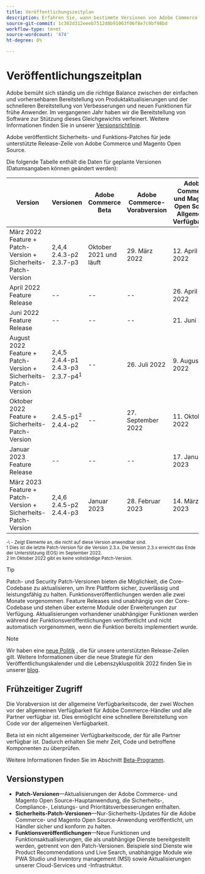 ```yaml
---
title: Veröffentlichungszeitplan
description: Erfahren Sie, wann bestimmte Versionen von Adobe Commerce für die Beta-, Vorab-Release- und allgemeine Verfügbarkeit geplant sind.
source-git-commit: 1c302d312eeeb7512d8b91063f06f8e7c9bf98bd
workflow-type: tm+mt
source-wordcount: '474'
ht-degree: 0%

---
```



# Veröffentlichungszeitplan

Adobe bemüht sich ständig um die richtige Balance zwischen der einfachen und vorhersehbaren Bereitstellung von Produktaktualisierungen und der schnelleren Bereitstellung von Verbesserungen und neuen Funktionen für frühe Anwender. Im vergangenen Jahr haben wir die Bereitstellung von Software zur Stützung dieses Gleichgewichts verfeinert. Weitere Informationen finden Sie in unserer [Versionsrichtlinie](policy.md).

Adobe veröffentlicht Sicherheits- und Funktions-Patches für jede unterstützte Release-Zeile von Adobe Commerce und Magento Open Source.

Die folgende Tabelle enthält die Daten für geplante Versionen (Datumsangaben können geändert werden):

| Version | Versionen | Adobe Commerce Beta | Adobe Commerce-Vorabversion | Adobe Commerce und Magento Open Source<br>Allgemeine Verfügbarkeit |
|-----------------------------------------------------------------|-------------------------------------------------------|---------------------------|----------------------------------|---------------------------------------------------------------------|
| März 2022<br>Feature + Patch-Version + Sicherheits-Patch-Version | 2,4,4<br>2.4.3-p2<br>2.3.7-p3 | Oktober 2021 und läuft | 29. März 2022 | 12. April 2022 |
| April 2022<br>Feature Release | \-\- | \-\- | \-\- | 26. April 2022 |
| Juni 2022<br>Feature Release | \-\- | \-\- | \-\- | 21. Juni 2022 |
| August 2022<br>Feature + Patch-Version + Sicherheits-Patch-Version | 2,4,5<br>2.4.4-p1<br>2.4.3-p3<br>2.3.7-p4<sup>1</sup> | \-\- | 26. Juli 2022 | 9. August 2022 |
| Oktober 2022<br>Feature + Sicherheits-Patch-Version | 2.4.5-p1<sup>2</sup><br>2.4.4-p2 | \-\- | 27. September 2022 | 11. Oktober 2022 |
| Januar 2023<br>Feature Release | \-\- | \-\- | \-\- | 17. Januar 2023 |
| März 2023<br>Feature + Patch-Version + Sicherheits-Patch-Version | 2,4,6<br>2.4.5-p2<br>2.4.4-p3 | Januar 2023 | 28. Februar 2023 | 14. März 2023 |

<sup>\-\ - Zeigt Elemente an, die nicht auf diese Version anwendbar sind.</sup><br>
<sup>1 Dies ist die letzte Patch-Version für die Version 2.3.x. Die Version 2.3.x erreicht das Ende der Unterstützung (EOS) im September 2022.</sup><br>
<sup>2 Im Oktober 2022 gibt es keine vollständige Patch-Version.</sup><br>

>[!TIP]
>
>Patch- und Security Patch-Versionen bieten die Möglichkeit, die Core-Codebase zu aktualisieren, um Ihre Plattform sicher, zuverlässig und leistungsfähig zu halten. Funktionsveröffentlichungen werden alle zwei Monate vorgenommen. Feature Releases sind unabhängig von der Core-Codebase und stehen über externe Module oder Erweiterungen zur Verfügung. Aktualisierungen vorhandener unabhängiger Funktionen werden während der Funktionsveröffentlichungen veröffentlicht und nicht automatisch vorgenommen, wenn die Funktion bereits implementiert wurde.

>[!NOTE]
>
>Wir haben eine [neue Politik](https://www.adobe.com/content/dam/cc/en/legal/terms/enterprise/pdfs/Adobe-Commerce-Software-Lifecycle-Policy.pdf) , die für unsere unterstützten Release-Zeilen gilt. Weitere Informationen über die neue Strategie für den Veröffentlichungskalender und die Lebenszykluspolitik 2022 finden Sie in unserer [blog](https://business.adobe.com/blog/how-to/accelerating-innovation-through-simplified-release-strategy).

## Frühzeitiger Zugriff

Die Vorabversion ist der allgemeine Verfügbarkeitscode, der zwei Wochen vor der allgemeinen Verfügbarkeit für Adobe Commerce-Händler und alle Partner verfügbar ist. Dies ermöglicht eine schnellere Bereitstellung von Code vor der allgemeinen Verfügbarkeit.

Beta ist ein nicht allgemeiner Verfügbarkeitscode, der für alle Partner verfügbar ist. Dadurch erhalten Sie mehr Zeit, Code und betroffene Komponenten zu überprüfen.

Weitere Informationen finden Sie im Abschnitt [Beta-Programm](beta-program.md).

## Versionstypen

- **Patch-Versionen**—Aktualisierungen der Adobe Commerce- und Magento Open Source-Hauptanwendung, die Sicherheits-, Compliance-, Leistungs- und Prioritätsverbesserungen enthalten.
- **Sicherheits-Patch-Versionen**—Nur-Sicherheits-Updates für die Adobe Commerce- und Magento Open Source-Anwendung veröffentlicht, um Händler sicher und konform zu halten.
- **Funktionsveröffentlichungen**—Neue Funktionen und Funktionsaktualisierungen, die als unabhängige Dienste bereitgestellt werden, getrennt von den Patch-Versionen. Beispiele sind Dienste wie Product Recommendations und Live Search, unabhängige Module wie PWA Studio und Inventory management (MSI) sowie Aktualisierungen unserer Cloud-Services und -Infrastruktur.
